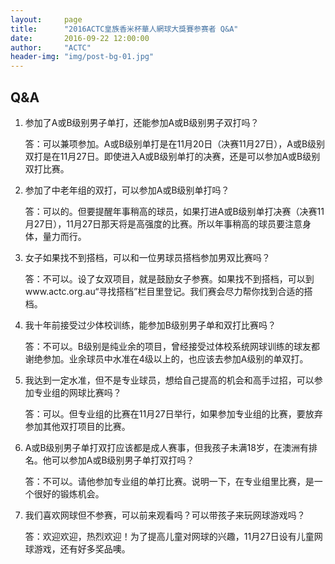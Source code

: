 ```yaml
---
layout:     page
title:      "2016ACTC皇族香米杯華人網球大獎賽参赛者 Q&A"
date:       2016-09-22 12:00:00
author:     "ACTC"
header-img: "img/post-bg-01.jpg"
---
```


## Q&A

1. 参加了A或B级别男子单打，还能参加A或B级别男子双打吗？

   答：可以兼项参加。A或B级别单打是在11月20日（决赛11月27日），A或B级别双打是在11月27日。即使进入A或B级别单打的决赛，还是可以参加A或B级别双打比赛。

2. 参加了中老年组的双打，可以参加A或B级别单打吗？

   答：可以的。但要提醒年事稍高的球员，如果打进A或B级别单打决赛（决赛11月27日），11月27日那天将是高强度的比赛。所以年事稍高的球员要注意身体，量力而行。

3. 女子如果找不到搭档，可以和一位男球员搭档参加男双比赛吗？

   答：不可以。设了女双项目，就是鼓励女子参赛。如果找不到搭档，可以到www.actc.org.au“寻找搭档”栏目里登记。我们赛会尽力帮你找到合适的搭档。

4. 我十年前接受过少体校训练，能参加B级别男子单和双打比赛吗？

   答：不可以。B级别是纯业余的项目，曾经接受过体校系统网球训练的球友都谢绝参加。业余球员中水准在4级以上的，也应该去参加A级别的单双打。

5. 我达到一定水准，但不是专业球员，想给自己提高的机会和高手过招，可以参加专业组的网球比赛吗？

   答：可以。但专业组的比赛在11月27日举行，如果参加专业组的比赛，要放弃参加其他双打项目的比赛。

6. A或B级别男子单打双打应该都是成人赛事，但我孩子未满18岁，在澳洲有排名。他可以参加A或B级别男子单打双打吗？

   答：不可以。请他参加专业组的单打比赛。说明一下，在专业组里比赛，是一个很好的锻炼机会。

7. 我们喜欢网球但不参赛，可以前来观看吗？可以带孩子来玩网球游戏吗？

   答：欢迎欢迎，热烈欢迎！为了提高儿童对网球的兴趣，11月27日设有儿童网球游戏，还有好多奖品噢。
